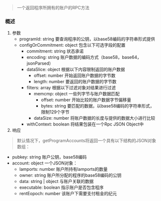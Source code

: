 > 一个返回程序所拥有的账户的RPC方法
### 概述
1. 参数
    - programId: string 要查询程序的公钥，以base58编码的字符串形式提供
    - configOrCommitment: object 包含以下可选字段的配置
        - commitment: string 状态承诺
        - encoding: string 账户数据的编码方式（base58，base64，jsonParsed）
        - dataSlice: object 根据以下内容限制返回的账户数据
            - offset: number 开始返回账户数据的字节数
            - length: number 要返回的账户数据的字节数
        - filters: array 根据以下过滤对象对结果进行过滤
            - memcmp: object 一些列字节与账户数据匹配
                - offset: number 开始比较的账户数据字节偏移量
                - bytes: string 要匹配的数据，以base58编码的字符串形式，限制129个字节
            - dataSize: number 将账户数据的长度与提供的数据大小进行比较
        - withContext: boolean 将结果包装在一个Rpc JSON Object中
2. 响应
> 默认情况下，getProgramAccounts将返回一个具有以下结构的JSON对象数组：
- pubkey: string 账户公钥，base58编码
- account: object 一个JSON对象：
    - lamports: number 账户所持有lamports的数量
    - owner: string 账户所分配的程序的base58编码的公钥
    - data: string | object 与账户关联的数据
    - executable: boolean 指示账户是否包含程序
    - rentEopoch: number 该账户下需要支付租金的纪元
